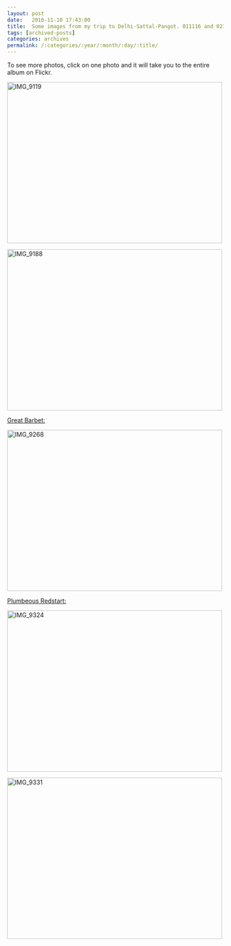 ```yaml
---
layout: post
date:	2016-11-10 17:43:00
title:  Some images from my trip to Delhi-Sattal-Pangot. 011116 and 021116
tags: [archived-posts]
categories: archives
permalink: /:categories/:year/:month/:day/:title/
---
```

To see more photos, click on one photo and it will take you to the entire album on Flickr.

<a data-flickr-embed="true" href="https://www.flickr.com/photos/86494503@N00/30722531261/in/album-72157676097569856/" title="IMG_9119"><img src="https://c6.staticflickr.com/6/5714/30722531261_5eb043f1ce.jpg" width="500" height="375" alt="IMG_9119"></a>


<a data-flickr-embed="true" href="https://www.flickr.com/photos/86494503@N00/30694544192/in/album-72157676097569856/" title="IMG_9188"><img src="https://c1.staticflickr.com/6/5503/30694544192_7421005eb0.jpg" width="500" height="375" alt="IMG_9188">

Great Barbet:

<a data-flickr-embed="true" href="https://www.flickr.com/photos/86494503@N00/30777265296/in/album-72157676097569856/" title="IMG_9268"><img src="https://c1.staticflickr.com/6/5618/30777265296_a79b009eef.jpg" width="500" height="375" alt="IMG_9268">

Plumbeous Redstart:

<a data-flickr-embed="true" href="https://www.flickr.com/photos/86494503@N00/30219648783/in/album-72157676097569856/" title="IMG_9324"><img src="https://c8.staticflickr.com/6/5810/30219648783_baac6631a6.jpg" width="500" height="375" alt="IMG_9324"></a><script async="async" src="//embedr.flickr.com/assets/client-code.js" charset="utf-8"></script>


<a data-flickr-embed="true" href="https://www.flickr.com/photos/86494503@N00/30223095504/in/album-72157676097569856/" title="IMG_9331"><img src="https://c1.staticflickr.com/6/5638/30223095504_9921e3e89a.jpg" width="500" height="375" alt="IMG_9331"></a><script async="async" src="//embedr.flickr.com/assets/client-code.js" charset="utf-8"></script>

